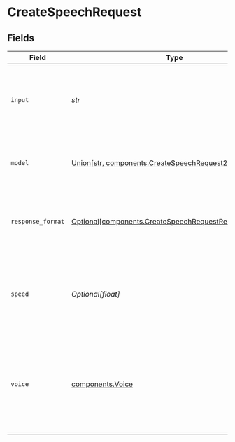 # CreateSpeechRequest


## Fields

| Field                                                                                                                     | Type                                                                                                                      | Required                                                                                                                  | Description                                                                                                               |
| ------------------------------------------------------------------------------------------------------------------------- | ------------------------------------------------------------------------------------------------------------------------- | ------------------------------------------------------------------------------------------------------------------------- | ------------------------------------------------------------------------------------------------------------------------- |
| `input`                                                                                                                   | *str*                                                                                                                     | :heavy_check_mark:                                                                                                        | The text to generate audio for. The maximum length is 4096 characters.                                                    |
| `model`                                                                                                                   | [Union[str, components.CreateSpeechRequest2]](../../models/components/createspeechrequestmodel.md)                        | :heavy_check_mark:                                                                                                        | One of the available [TTS models](/docs/models/tts): `tts-1` or `tts-1-hd`<br/>                                           |
| `response_format`                                                                                                         | [Optional[components.CreateSpeechRequestResponseFormat]](../../models/components/createspeechrequestresponseformat.md)    | :heavy_minus_sign:                                                                                                        | The format to audio in. Supported formats are `mp3`, `opus`, `aac`, and `flac`.                                           |
| `speed`                                                                                                                   | *Optional[float]*                                                                                                         | :heavy_minus_sign:                                                                                                        | The speed of the generated audio. Select a value from `0.25` to `4.0`. `1.0` is the default.                              |
| `voice`                                                                                                                   | [components.Voice](../../models/components/voice.md)                                                                      | :heavy_check_mark:                                                                                                        | The voice to use when generating the audio. Supported voices are `alloy`, `echo`, `fable`, `onyx`, `nova`, and `shimmer`. |